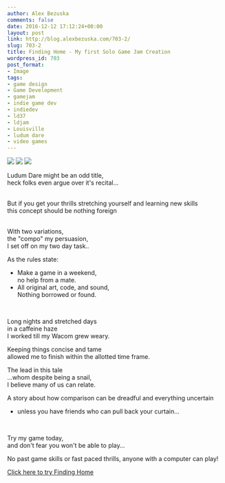 ```yaml
---
author: Alex Bezuska
comments: false
date: 2016-12-12 17:12:24+00:00
layout: post
link: http://blog.alexbezuska.com/703-2/
slug: 703-2
title: Finding Home - My first Solo Game Jam Creation
wordpress_id: 703
post_format:
- Image
tags:
- game design
- Game Development
- gamejam
- indie game dev
- indiedev
- ld37
- ldjam
- Louisville
- ludum dare
- video games
---
```


![](/images/2016/12/finding-home1.png)
![](/images/2016/12/finding-home2.png)
![](/images/2016/12/finding-home3.png)

Ludum Dare might be an odd title,  
heck folks even argue over it's recital…  
<br/>

But if you get your thrills stretching yourself and learning new skills  
this concept should be nothing foreign  
<br/>

With two variations,  
the "compo" my persuasion,  
I set off on my two day task..
<br/>

As the rules state:  
- Make a game in a weekend,  
no help from a mate.  
- All original art, code, and sound,  
Nothing borrowed or found.
<br/>

Long nights and stretched days  
in a caffeine haze  
I worked till my Wacom grew weary.
<br/>

Keeping things concise and tame  
allowed me to finish within the allotted time frame.
<br/>

The lead in this tale   
...whom despite being a snail,  
I believe many of us can relate.
<br/>

A story about how comparison can be dreadful and everything uncertain   
- unless you have friends who can pull back your curtain…
<br/>

Try my game today,   
and don't fear you won't be able to play…
<br/>

No past game skills or fast paced thrills, anyone with a computer can play!



[Click here to try Finding Home](http://ludumdare.com/compo/ludum-dare-37/?action=preview&uid=34387)
